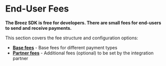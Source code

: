 # End-User Fees

**The Breez SDK is free for developers. There are small fees for end-users to send and receive payments.**

This section covers the fee structure and configuration options:

- **[Base fees](/guide/base_fees.md)** - Base fees for different payment types
- **[Partner fees](/guide/partner_fees.md)** - Additional fees (optional) to be set by the integration partner
